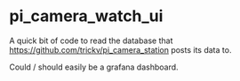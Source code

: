 # pi_camera_watch_ui

A quick bit of code to read the database that https://github.com/trickv/pi_camera_station posts its data to.

Could / should easily be a grafana dashboard.
